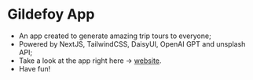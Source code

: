 # Gildefoy App

- An app created to generate amazing trip tours to everyone;
- Powered by NextJS, TailwindCSS, DaisyUI, OpenAI GPT and unsplash API;
- Take a look at the app right here -> [website](https://gildefoy-app.vercel.app/).
- Have fun!
